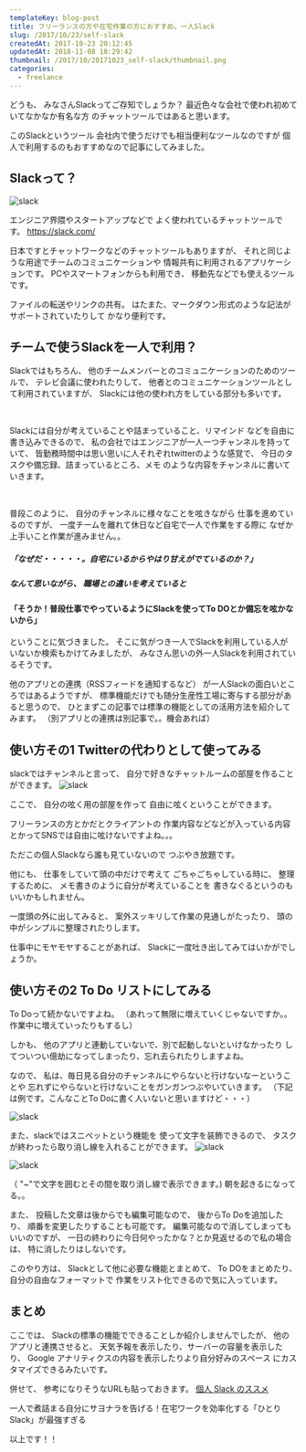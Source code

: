 ```yaml
---
templateKey: blog-post
title: フリーランスの方や在宅作業の方におすすめ。一人Slack
slug: /2017/10/23/self-slack
createdAt: 2017-10-23 20:12:45
updatedAt: 2018-11-08 18:29:42
thumbnail: /2017/10/20171023_self-slack/thumbnail.png
categories:
  - freelance
---
```



どうも、
みなさんSlackってご存知でしょうか？
最近色々な会社で使われ初めていてなかなか有名な方
のチャットツールではあると思います。

このSlackというツール
会社内で使うだけでも相当便利なツールなのですが
個人で利用するのもおすすめなので記事にしてみました。

<div class="adsense-double-rect"></div>

<h2 class="chapter">Slackって？</h2>

<img class="post-image" src="https://s3-ap-northeast-1.amazonaws.com/statics.ver-1-0.net/uploads/2017/10/20171023_self-slack/image1.png" alt="slack"/>

エンジニア界隈やスタートアップなどで
よく使われているチャットツールです。
<a href="https://slack.com/">https://slack.com/</a>

日本ですとチャットワークなどのチャットツールもありますが、
それと同じような用途でチームのコミュニケーションや
情報共有に利用されるアプリケーションです。
PCやスマートフォンからも利用でき、
移動先などでも使えるツールです。

ファイルの転送やリンクの共有。
はたまた、マークダウン形式のような記法がサポートされていたりして
かなり便利です。

<h2 class="chapter">チームで使うSlackを一人で利用？</h2>

Slackではもちろん、
他のチームメンバーとのコミュニケーションのためのツールで、
テレビ会議に使われたりして、
他者とのコミュニケーションツールとして利用されていますが、
Slackには他の使われ方をしている部分も多いです。

&nbsp;

Slackには自分が考えていることや詰まっていること、リマインド
などを自由に書き込みできるので、
私の会社ではエンジニアが一人一つチャンネルを持っていて、
皆勤務時間中は思い思いに人それぞれtwitterのような感覚で、
今日のタスクや備忘録、詰まっているところ、メモ
のような内容をチャンネルに書いていきます。

&nbsp;

普段このように、
自分のチャンネルに様々なことを呟きながら
仕事を進めているのですが、
一度チームを離れて休日など自宅で一人で作業をする際に
なぜか上手いこと作業が進みません。。
<h5>「なぜだ・・・・・。自宅にいるからやはり甘えがでているのか？」</h5>
<h5>なんて思いながら、
職場との違いを考えていると</h5>
<h4>「そうか！普段仕事でやっているようにSlackを使ってTo DOとか備忘を呟かないから」</h4>
ということに気づきました。
そこに気がつき一人でSlackを利用している人が
いないか検索もかけてみましたが、
みなさん思いの外一人Slackを利用されているそうです。

他のアプリとの連携（RSSフィードを通知するなど）
が一人Slackの面白いところではあるようですが、
標準機能だけでも随分生産性工場に寄与する部分があると思うので、
ひとまずこの記事では標準の機能としての活用方法を紹介してみます。
（別アプリとの連携は別記事で。。機会あれば）

<h2 class="chapter">使い方その1 Twitterの代わりとして使ってみる</h2>

slackではチャンネルと言って、
自分で好きなチャットルームの部屋を作ることができます。
<img class="post-image" src="https://s3-ap-northeast-1.amazonaws.com/statics.ver-1-0.net/uploads/2017/10/20171023_self-slack/image2.png" alt="slack"/>

ここで、
自分の呟く用の部屋を作って
自由に呟くということができます。

フリーランスの方とかだとクライアントの
作業内容などなどが入っている内容とかってSNSでは自由に呟けないですよね。。。

ただこの個人Slackなら誰も見ていないので
つぶやき放題です。

他にも、
仕事をしていて頭の中だけで考えて
ごちゃごちゃしている時に、
整理するために、
メモ書きのように自分が考えていることを
書きなぐるというのもいいかもしれません。

一度頭の外に出してみると、
案外スッキリして作業の見通しがたったり、
頭の中がシンプルに整理されたりします。

仕事中にモヤモヤすることがあれば、
Slackに一度吐き出してみてはいかがでしょうか。

<h2 class="chapter">使い方その2 To Do リストにしてみる</h2>

To Doって続かないですよね。
（あれって無限に増えていくじゃないですか。。作業中に増えていったりもするし）

しかも、
他のアプリと連動していないで、別で起動しないといけなかったり
してついつい億劫になってしまったり、忘れ去られたりしますよね。

なので、
私は、毎日見る自分のチャンネルにやらないと行けないなーということや
忘れずにやらないと行けないことをガンガンつぶやいていきます。
（下記は例です。こんなことTo Doに書く人いないと思いますけど・・・）

<img class="post-image" src="https://s3-ap-northeast-1.amazonaws.com/statics.ver-1-0.net/uploads/2017/10/20171023_self-slack/image3.png" alt="slack"/>

また、slackではスニペットという機能を
使って文字を装飾できるので、
タスクが終わったら取り消し線を入れることができます。
<img class="post-image" src="https://s3-ap-northeast-1.amazonaws.com/statics.ver-1-0.net/uploads/2017/10/20171023_self-slack/image4.png" alt="slack"/>

<img class="post-image" src="https://s3-ap-northeast-1.amazonaws.com/statics.ver-1-0.net/uploads/2017/10/20171023_self-slack/image5.png" alt="slack"/>

（ "~"で文字を囲むとその間を取り消し線で表示できます。)
朝を起きるになってる。。

また、
投稿した文章は後からでも編集可能なので、
後からTo Doを追加したり、
順番を変更したりすることも可能です。
編集可能なので消してしまってもいいのですが、
一日の終わりに今日何やったかな？とか見返せるので私の場合は、
特に消したりはしないです。

このやり方は、
Slackとして他に必要な機能とまとめて、
To DOをまとめたり、自分の自由なフォーマットで
作業をリスト化できるので気に入っています。

<h2 class="chapter">まとめ</h2>

ここでは、
Slackの標準の機能でできることしか紹介しませんでしたが、
他のアプリと連携させると、
天気予報を表示したり、サーバーの容量を表示したり、
Google アナリティクスの内容を表示したりより自分好みのスペース
にカスタマイズできるみたいです。

併せて、
参考になりそうなURLも貼っておきます。
<a href="https://qiita.com/saitotak/items/ac0eb7ddc0d8d83cbe91">個人 Slack のススメ</a>

一人で煮詰まる自分にサヨナラを告げる！在宅ワークを効率化する「ひとりSlack」が最強すぎる

以上です！！
